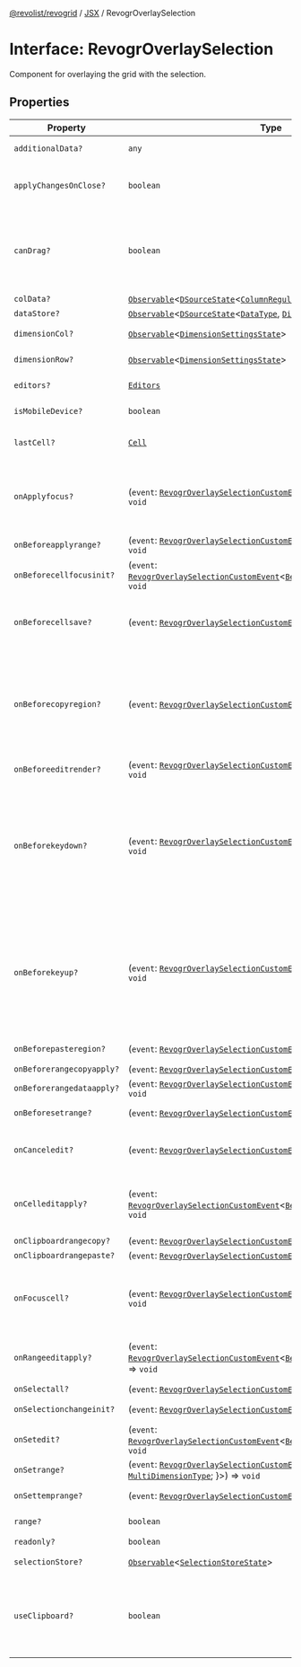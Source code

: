 [@revolist/revogrid](README.md) / [JSX](Namespace.JSX.md) / RevogrOverlaySelection

# Interface: RevogrOverlaySelection

Component for overlaying the grid with the selection.

## Properties

| Property | Type | Description | Defined in |
| ------ | ------ | ------ | ------ |
| `additionalData?` | `any` | Additional data to pass to renderer. | [src/components.d.ts:1856](https://github.com/revolist/revogrid/blob/c9c4fc1791ac452c4c9470419263ce544ebb624f/src/components.d.ts#L1856) |
| `applyChangesOnClose?` | `boolean` | If true applys changes when cell closes if not Escape. | [src/components.d.ts:1860](https://github.com/revolist/revogrid/blob/c9c4fc1791ac452c4c9470419263ce544ebb624f/src/components.d.ts#L1860) |
| `canDrag?` | `boolean` | Enable revogr-order-editor component (read more in revogr-order-editor component). Allows D&D. | [src/components.d.ts:1864](https://github.com/revolist/revogrid/blob/c9c4fc1791ac452c4c9470419263ce544ebb624f/src/components.d.ts#L1864) |
| `colData?` | [`Observable`](TypeAlias.Observable.md)\<[`DSourceState`](TypeAlias.DSourceState.md)\<[`ColumnRegular`](Interface.ColumnRegular.md), [`DimensionCols`](TypeAlias.DimensionCols.md)\>\> | Column data store. | [src/components.d.ts:1868](https://github.com/revolist/revogrid/blob/c9c4fc1791ac452c4c9470419263ce544ebb624f/src/components.d.ts#L1868) |
| `dataStore?` | [`Observable`](TypeAlias.Observable.md)\<[`DSourceState`](TypeAlias.DSourceState.md)\<[`DataType`](TypeAlias.DataType.md), [`DimensionRows`](TypeAlias.DimensionRows.md)\>\> | Row data store. | [src/components.d.ts:1872](https://github.com/revolist/revogrid/blob/c9c4fc1791ac452c4c9470419263ce544ebb624f/src/components.d.ts#L1872) |
| `dimensionCol?` | [`Observable`](TypeAlias.Observable.md)\<[`DimensionSettingsState`](Interface.DimensionSettingsState.md)\> | Dimension settings X. | [src/components.d.ts:1876](https://github.com/revolist/revogrid/blob/c9c4fc1791ac452c4c9470419263ce544ebb624f/src/components.d.ts#L1876) |
| `dimensionRow?` | [`Observable`](TypeAlias.Observable.md)\<[`DimensionSettingsState`](Interface.DimensionSettingsState.md)\> | Dimension settings Y. | [src/components.d.ts:1880](https://github.com/revolist/revogrid/blob/c9c4fc1791ac452c4c9470419263ce544ebb624f/src/components.d.ts#L1880) |
| `editors?` | [`Editors`](TypeAlias.Editors.md) | Custom editors register. | [src/components.d.ts:1884](https://github.com/revolist/revogrid/blob/c9c4fc1791ac452c4c9470419263ce544ebb624f/src/components.d.ts#L1884) |
| `isMobileDevice?` | `boolean` | Is mobile view mode. | [src/components.d.ts:1888](https://github.com/revolist/revogrid/blob/c9c4fc1791ac452c4c9470419263ce544ebb624f/src/components.d.ts#L1888) |
| `lastCell?` | [`Cell`](Interface.Cell.md) | Last real coordinates positions + 1. | [src/components.d.ts:1892](https://github.com/revolist/revogrid/blob/c9c4fc1791ac452c4c9470419263ce544ebb624f/src/components.d.ts#L1892) |
| `onApplyfocus?` | (`event`: [`RevogrOverlaySelectionCustomEvent`](Interface.RevogrOverlaySelectionCustomEvent.md)\<[`FocusRenderEvent`](Interface.FocusRenderEvent.md)\>) => `void` | Before cell get focused. To prevent the default behavior of applying the edit data, you can call `e.preventDefault()`. | [src/components.d.ts:1896](https://github.com/revolist/revogrid/blob/c9c4fc1791ac452c4c9470419263ce544ebb624f/src/components.d.ts#L1896) |
| `onBeforeapplyrange?` | (`event`: [`RevogrOverlaySelectionCustomEvent`](Interface.RevogrOverlaySelectionCustomEvent.md)\<[`FocusRenderEvent`](Interface.FocusRenderEvent.md)\>) => `void` | Before range applied. | [src/components.d.ts:1900](https://github.com/revolist/revogrid/blob/c9c4fc1791ac452c4c9470419263ce544ebb624f/src/components.d.ts#L1900) |
| `onBeforecellfocusinit?` | (`event`: [`RevogrOverlaySelectionCustomEvent`](Interface.RevogrOverlaySelectionCustomEvent.md)\<[`BeforeSaveDataDetails`](TypeAlias.BeforeSaveDataDetails.md)\>) => `void` | Before cell focus. | [src/components.d.ts:1904](https://github.com/revolist/revogrid/blob/c9c4fc1791ac452c4c9470419263ce544ebb624f/src/components.d.ts#L1904) |
| `onBeforecellsave?` | (`event`: [`RevogrOverlaySelectionCustomEvent`](Interface.RevogrOverlaySelectionCustomEvent.md)\<`any`\>) => `void` | Runs before cell save. Can be used to override or cancel original save. | [src/components.d.ts:1908](https://github.com/revolist/revogrid/blob/c9c4fc1791ac452c4c9470419263ce544ebb624f/src/components.d.ts#L1908) |
| `onBeforecopyregion?` | (`event`: [`RevogrOverlaySelectionCustomEvent`](Interface.RevogrOverlaySelectionCustomEvent.md)\<`any`\>) => `void` | Before clipboard copy happened. Validate data before copy. To prevent the default behavior of editing data and use your own implementation, call `e.preventDefault()`. | [src/components.d.ts:1912](https://github.com/revolist/revogrid/blob/c9c4fc1791ac452c4c9470419263ce544ebb624f/src/components.d.ts#L1912) |
| `onBeforeeditrender?` | (`event`: [`RevogrOverlaySelectionCustomEvent`](Interface.RevogrOverlaySelectionCustomEvent.md)\<[`FocusRenderEvent`](Interface.FocusRenderEvent.md)\>) => `void` | Before editor render. | [src/components.d.ts:1916](https://github.com/revolist/revogrid/blob/c9c4fc1791ac452c4c9470419263ce544ebb624f/src/components.d.ts#L1916) |
| `onBeforekeydown?` | (`event`: [`RevogrOverlaySelectionCustomEvent`](Interface.RevogrOverlaySelectionCustomEvent.md)\<`KeyboardEvent`\>) => `void` | Before key up event proxy, used to prevent key up trigger. If you have some custom behaviour event, use this event to check if it wasn't processed by internal logic. Call preventDefault(). | [src/components.d.ts:1920](https://github.com/revolist/revogrid/blob/c9c4fc1791ac452c4c9470419263ce544ebb624f/src/components.d.ts#L1920) |
| `onBeforekeyup?` | (`event`: [`RevogrOverlaySelectionCustomEvent`](Interface.RevogrOverlaySelectionCustomEvent.md)\<`KeyboardEvent`\>) => `void` | Before key down event proxy, used to prevent key down trigger. If you have some custom behaviour event, use this event to check if it wasn't processed by internal logic. Call preventDefault(). | [src/components.d.ts:1924](https://github.com/revolist/revogrid/blob/c9c4fc1791ac452c4c9470419263ce544ebb624f/src/components.d.ts#L1924) |
| `onBeforepasteregion?` | (`event`: [`RevogrOverlaySelectionCustomEvent`](Interface.RevogrOverlaySelectionCustomEvent.md)\<`any`\>) => `void` | Before region paste happened. | [src/components.d.ts:1928](https://github.com/revolist/revogrid/blob/c9c4fc1791ac452c4c9470419263ce544ebb624f/src/components.d.ts#L1928) |
| `onBeforerangecopyapply?` | (`event`: [`RevogrOverlaySelectionCustomEvent`](Interface.RevogrOverlaySelectionCustomEvent.md)\<[`ChangedRange`](TypeAlias.ChangedRange.md)\>) => `void` | Before range copy. | [src/components.d.ts:1932](https://github.com/revolist/revogrid/blob/c9c4fc1791ac452c4c9470419263ce544ebb624f/src/components.d.ts#L1932) |
| `onBeforerangedataapply?` | (`event`: [`RevogrOverlaySelectionCustomEvent`](Interface.RevogrOverlaySelectionCustomEvent.md)\<[`FocusRenderEvent`](Interface.FocusRenderEvent.md)\>) => `void` | Range data apply. | [src/components.d.ts:1936](https://github.com/revolist/revogrid/blob/c9c4fc1791ac452c4c9470419263ce544ebb624f/src/components.d.ts#L1936) |
| `onBeforesetrange?` | (`event`: [`RevogrOverlaySelectionCustomEvent`](Interface.RevogrOverlaySelectionCustomEvent.md)\<`any`\>) => `void` | Before range selection applied. | [src/components.d.ts:1940](https://github.com/revolist/revogrid/blob/c9c4fc1791ac452c4c9470419263ce544ebb624f/src/components.d.ts#L1940) |
| `onCanceledit?` | (`event`: [`RevogrOverlaySelectionCustomEvent`](Interface.RevogrOverlaySelectionCustomEvent.md)\<`any`\>) => `void` | Used for editors support when editor close requested. | [src/components.d.ts:1944](https://github.com/revolist/revogrid/blob/c9c4fc1791ac452c4c9470419263ce544ebb624f/src/components.d.ts#L1944) |
| `onCelleditapply?` | (`event`: [`RevogrOverlaySelectionCustomEvent`](Interface.RevogrOverlaySelectionCustomEvent.md)\<[`BeforeSaveDataDetails`](TypeAlias.BeforeSaveDataDetails.md)\>) => `void` | Cell edit apply to the data source. Triggers datasource edit on the root level. | [src/components.d.ts:1948](https://github.com/revolist/revogrid/blob/c9c4fc1791ac452c4c9470419263ce544ebb624f/src/components.d.ts#L1948) |
| `onClipboardrangecopy?` | (`event`: [`RevogrOverlaySelectionCustomEvent`](Interface.RevogrOverlaySelectionCustomEvent.md)\<`any`\>) => `void` | Range copy. | [src/components.d.ts:1952](https://github.com/revolist/revogrid/blob/c9c4fc1791ac452c4c9470419263ce544ebb624f/src/components.d.ts#L1952) |
| `onClipboardrangepaste?` | (`event`: [`RevogrOverlaySelectionCustomEvent`](Interface.RevogrOverlaySelectionCustomEvent.md)\<`any`\>) => `void` | - | [src/components.d.ts:1953](https://github.com/revolist/revogrid/blob/c9c4fc1791ac452c4c9470419263ce544ebb624f/src/components.d.ts#L1953) |
| `onFocuscell?` | (`event`: [`RevogrOverlaySelectionCustomEvent`](Interface.RevogrOverlaySelectionCustomEvent.md)\<[`ApplyFocusEvent`](Interface.ApplyFocusEvent.md)\>) => `void` | Cell get focused. To prevent the default behavior of applying the edit data, you can call `e.preventDefault()`. | [src/components.d.ts:1957](https://github.com/revolist/revogrid/blob/c9c4fc1791ac452c4c9470419263ce544ebb624f/src/components.d.ts#L1957) |
| `onRangeeditapply?` | (`event`: [`RevogrOverlaySelectionCustomEvent`](Interface.RevogrOverlaySelectionCustomEvent.md)\<[`BeforeRangeSaveDataDetails`](TypeAlias.BeforeRangeSaveDataDetails.md)\>) => `void` | Range data apply. Triggers datasource edit on the root level. | [src/components.d.ts:1961](https://github.com/revolist/revogrid/blob/c9c4fc1791ac452c4c9470419263ce544ebb624f/src/components.d.ts#L1961) |
| `onSelectall?` | (`event`: [`RevogrOverlaySelectionCustomEvent`](Interface.RevogrOverlaySelectionCustomEvent.md)\<`any`\>) => `void` | Select all. | [src/components.d.ts:1965](https://github.com/revolist/revogrid/blob/c9c4fc1791ac452c4c9470419263ce544ebb624f/src/components.d.ts#L1965) |
| `onSelectionchangeinit?` | (`event`: [`RevogrOverlaySelectionCustomEvent`](Interface.RevogrOverlaySelectionCustomEvent.md)\<[`ChangedRange`](TypeAlias.ChangedRange.md)\>) => `void` | Selection range changed. | [src/components.d.ts:1969](https://github.com/revolist/revogrid/blob/c9c4fc1791ac452c4c9470419263ce544ebb624f/src/components.d.ts#L1969) |
| `onSetedit?` | (`event`: [`RevogrOverlaySelectionCustomEvent`](Interface.RevogrOverlaySelectionCustomEvent.md)\<[`BeforeSaveDataDetails`](TypeAlias.BeforeSaveDataDetails.md)\>) => `void` | Set edit cell. | [src/components.d.ts:1973](https://github.com/revolist/revogrid/blob/c9c4fc1791ac452c4c9470419263ce544ebb624f/src/components.d.ts#L1973) |
| `onSetrange?` | (`event`: [`RevogrOverlaySelectionCustomEvent`](Interface.RevogrOverlaySelectionCustomEvent.md)\<[`RangeArea`](TypeAlias.RangeArea.md) & \{ `type`: [`MultiDimensionType`](TypeAlias.MultiDimensionType.md); \}\>) => `void` | Set range. | [src/components.d.ts:1977](https://github.com/revolist/revogrid/blob/c9c4fc1791ac452c4c9470419263ce544ebb624f/src/components.d.ts#L1977) |
| `onSettemprange?` | (`event`: [`RevogrOverlaySelectionCustomEvent`](Interface.RevogrOverlaySelectionCustomEvent.md)\<[`TempRange`](TypeAlias.TempRange.md)\>) => `void` | Set temp range area during autofill. | [src/components.d.ts:1981](https://github.com/revolist/revogrid/blob/c9c4fc1791ac452c4c9470419263ce544ebb624f/src/components.d.ts#L1981) |
| `range?` | `boolean` | Range selection allowed. | [src/components.d.ts:1985](https://github.com/revolist/revogrid/blob/c9c4fc1791ac452c4c9470419263ce544ebb624f/src/components.d.ts#L1985) |
| `readonly?` | `boolean` | Readonly mode. | [src/components.d.ts:1989](https://github.com/revolist/revogrid/blob/c9c4fc1791ac452c4c9470419263ce544ebb624f/src/components.d.ts#L1989) |
| `selectionStore?` | [`Observable`](TypeAlias.Observable.md)\<[`SelectionStoreState`](TypeAlias.SelectionStoreState.md)\> | Selection, range, focus. | [src/components.d.ts:1993](https://github.com/revolist/revogrid/blob/c9c4fc1791ac452c4c9470419263ce544ebb624f/src/components.d.ts#L1993) |
| `useClipboard?` | `boolean` | Enable revogr-clipboard component (read more in revogr-clipboard component). Allows copy/paste. | [src/components.d.ts:1997](https://github.com/revolist/revogrid/blob/c9c4fc1791ac452c4c9470419263ce544ebb624f/src/components.d.ts#L1997) |
